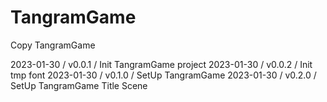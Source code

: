 # TangramGame
Copy TangramGame

2023-01-30 / v0.0.1 / Init TangramGame project
2023-01-30 / v0.0.2 / Init tmp font
2023-01-30 / v0.1.0 / SetUp TangramGame
2023-01-30 / v0.2.0 / SetUp TangramGame Title Scene


